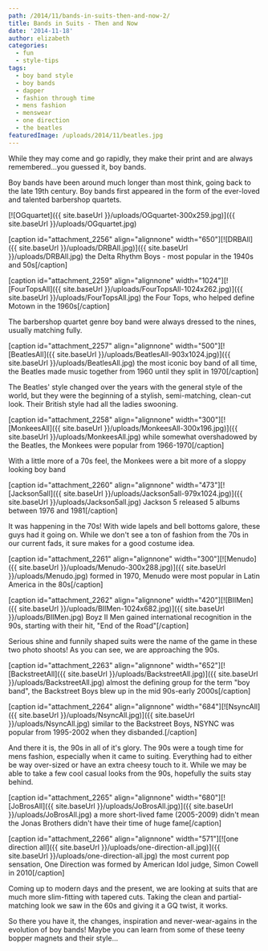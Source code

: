 ```yaml
---
path: /2014/11/bands-in-suits-then-and-now-2/
title: Bands in Suits - Then and Now
date: '2014-11-18'
author: elizabeth
categories:
  - fun
  - style-tips
tags:
  - boy band style
  - boy bands
  - dapper
  - fashion through time
  - mens fashion
  - menswear
  - one direction
  - the beatles
featuredImage: /uploads/2014/11/beatles.jpg
---
```

While they may come and go rapidly, they make their print and are always remembered...you guessed it, boy bands.

Boy bands have been around much longer than most think, going back to the late 19th century. Boy bands first appeared in the form of the ever-loved and talented barbershop quartets.

[![OGquartet]({{ site.baseUrl }}/uploads/OGquartet-300x259.jpg)]({{ site.baseUrl }}/uploads/OGquartet.jpg)

\[caption id="attachment\_2256" align="alignnone" width="650"\][![DRBAll]({{ site.baseUrl }}/uploads/DRBAll.jpg)]({{ site.baseUrl }}/uploads/DRBAll.jpg) the Delta Rhythm Boys - most popular in the 1940s and 50s\[/caption\]

\[caption id="attachment\_2259" align="alignnone" width="1024"\][![FourTopsAll]({{ site.baseUrl }}/uploads/FourTopsAll-1024x262.jpg)]({{ site.baseUrl }}/uploads/FourTopsAll.jpg) the Four Tops, who helped define Motown in the 1960s\[/caption\]

The barbershop quartet genre boy band were always dressed to the nines, usually matching fully.

\[caption id="attachment\_2257" align="alignnone" width="500"\][![BeatlesAll]({{ site.baseUrl }}/uploads/BeatlesAll-903x1024.jpg)]({{ site.baseUrl }}/uploads/BeatlesAll.jpg) the most iconic boy band of all time, the Beatles made music together from 1960 until they split in 1970\[/caption\]

The Beatles' style changed over the years with the general style of the world, but they were the beginning of a stylish, semi-matching, clean-cut look. Their British style had all the ladies swooning.

\[caption id="attachment\_2258" align="alignnone" width="300"\][![MonkeesAll]({{ site.baseUrl }}/uploads/MonkeesAll-300x196.jpg)]({{ site.baseUrl }}/uploads/MonkeesAll.jpg) while somewhat overshadowed by the Beatles, the Monkees were popular from 1966-1970\[/caption\]

With a little more of a 70s feel, the Monkees were a bit more of a sloppy looking boy band

\[caption id="attachment\_2260" align="alignnone" width="473"\][![Jackson5all]({{ site.baseUrl }}/uploads/Jackson5all-979x1024.jpg)]({{ site.baseUrl }}/uploads/Jackson5all.jpg) Jackson 5 released 5 albums between 1976 and 1981\[/caption\]

It was happening in the 70s! With wide lapels and bell bottoms galore, these guys had it going on. While we don't see a ton of fashion from the 70s in our current fads, it sure makes for a good costume idea.

\[caption id="attachment\_2261" align="alignnone" width="300"\][![Menudo]({{ site.baseUrl }}/uploads/Menudo-300x288.jpg)]({{ site.baseUrl }}/uploads/Menudo.jpg) formed in 1970, Menudo were most popular in Latin America in the 80s\[/caption\]

\[caption id="attachment\_2262" align="alignnone" width="420"\][![BIIMen]({{ site.baseUrl }}/uploads/BIIMen-1024x682.jpg)]({{ site.baseUrl }}/uploads/BIIMen.jpg) Boyz II Men gained international recognition in the 90s, starting with their hit, "End of the Road"\[/caption\]

Serious shine and funnily shaped suits were the name of the game in these two photo shoots! As you can see, we are approaching the 90s.

\[caption id="attachment\_2263" align="alignnone" width="652"\][![BackstreetAll]({{ site.baseUrl }}/uploads/BackstreetAll.jpg)]({{ site.baseUrl }}/uploads/BackstreetAll.jpg) almost the defining group for the term "boy band", the Backstreet Boys blew up in the mid 90s-early 2000s\[/caption\]

\[caption id="attachment\_2264" align="alignnone" width="684"\][![NsyncAll]({{ site.baseUrl }}/uploads/NsyncAll.jpg)]({{ site.baseUrl }}/uploads/NsyncAll.jpg) similar to the Backstreet Boys, NSYNC was popular from 1995-2002 when they disbanded.\[/caption\]

And there it is, the 90s in all of it's glory. The 90s were a tough time for mens fashion, especially when it came to suiting. Everything had to either be way over-sized or have an extra cheesy touch to it. While we may be able to take a few cool casual looks from the 90s, hopefully the suits stay behind.

\[caption id="attachment\_2265" align="alignnone" width="680"\][![JoBrosAll]({{ site.baseUrl }}/uploads/JoBrosAll.jpg)]({{ site.baseUrl }}/uploads/JoBrosAll.jpg) a more short-lived fame (2005-2009) didn't mean the Jonas Brothers didn't have their time of huge fame\[/caption\]

\[caption id="attachment\_2266" align="alignnone" width="571"\][![one direction all]({{ site.baseUrl }}/uploads/one-direction-all.jpg)]({{ site.baseUrl }}/uploads/one-direction-all.jpg) the most current pop sensation, One Direction was formed by American Idol judge, Simon Cowell in 2010\[/caption\]

Coming up to modern days and the present, we are looking at suits that are much more slim-fitting with tapered cuts. Taking the clean and partial-matching look we saw in the 60s and giving it a GQ twist, it works.

So there you have it, the changes, inspiration and never-wear-agains in the evolution of boy bands! Maybe you can learn from some of these teeny bopper magnets and their style...